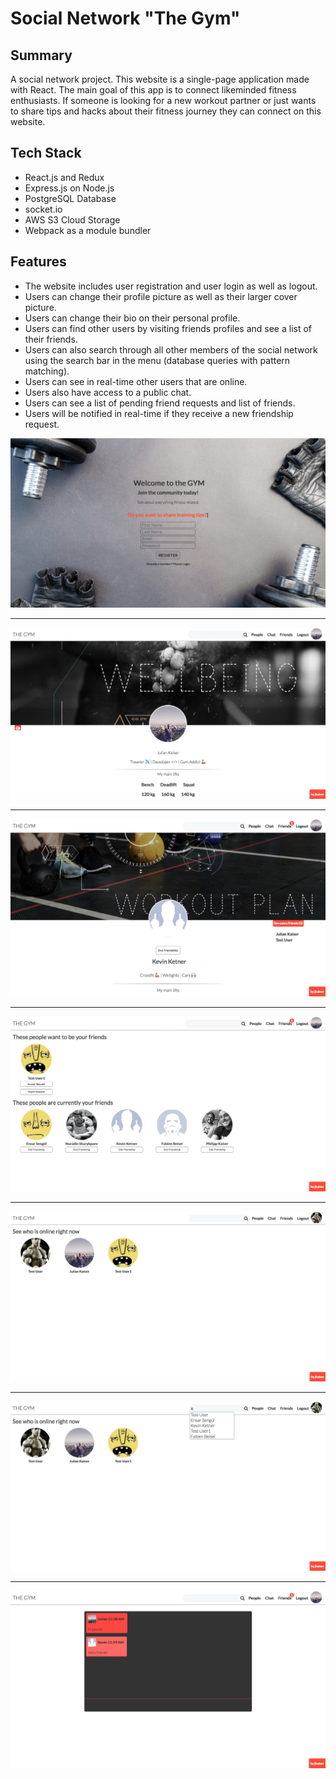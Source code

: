 # Social Network "The Gym"

## Summary
A social network project. This website is a single-page application made with React. The main goal of this app is to connect likeminded fitness enthusiasts. If someone is looking for a new workout partner or just wants to share tips and hacks about their fitness journey they can connect on this website.

## Tech Stack
* React.js and Redux
* Express.js on Node.js
* PostgreSQL Database
* socket.io
* AWS S3 Cloud Storage
* Webpack as a module bundler

## Features
* The website includes user registration and user login as well as logout.
* Users can change their profile picture as well as their larger cover picture.
* Users can change their bio on their personal profile.
* Users can find other users by visiting friends profiles and see a list of their friends.
* Users can also search through all other members of the social network using the search bar in the menu (database queries with pattern matching).
* Users can see in real-time other users that are online.
* Users also have access to a public chat.
* Users can see a list of pending friend requests and list of friends.
* Users will be notified in real-time if they receive a new friendship request.

![Social Network Register](social_register.png)

****

![Social Network Profile](social_profile.png)

****

![Social Network Fried](social_friend.png)

****

![Social Network Friends](social_friends.png)

****

![Social Network Online](social_online.png)

****

![Social Network User Search](social_search.png)

****

![Social Network Chat](social_chat.png)
